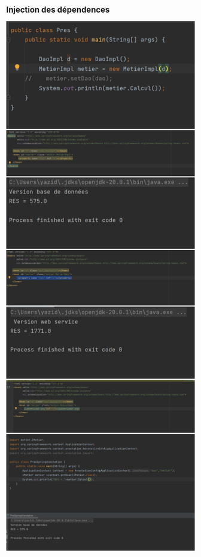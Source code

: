 <h2>Injection des dépendences </h2>
<img src="captures/screen1.png">
<img src="captures/screen3.png">
<img src="captures/screen4.png">
<img src="captures/screen5.png">
<img src="captures/screen6.png">
<img src="captures/screen7.png">
<img src="captures/screen8.png">
